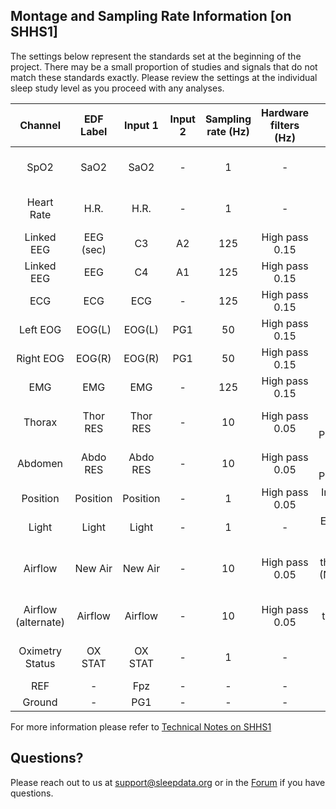 ## Montage and Sampling Rate Information [on SHHS1]

The settings below represent the standards set at the beginning of the project. There may be a small proportion of studies and signals that do not match these standards exactly. Please review the settings at the individual sleep study level as you proceed with any analyses.

| Channel         | EDF Label | Input 1  | Input 2 | Sampling rate (Hz) | Hardware filters (Hz) | Sensor type                                                                          |
|:---------------:|:---------:|:--------:|:-------:|:------------------:|:---------------------:|:------------------------------------------------------------------------------------:|
| SpO2            | SaO2      | SaO2     | -       | 1                  | -                     | Nonin XPOD 3011, 8000 sensor                                                         |
| Heart Rate      | H.R.      | H.R.     | -       | 1                  | -                     | Nonin XPOD 3011, 8000 sensor                                                         |
| Linked EEG      | EEG (sec) | C3       | A2      | 125                | High pass 0.15        | Gold cup electrode                                                                   |
| Linked EEG      | EEG       | C4       | A1      | 125                | High pass 0.15        | Gold cup electrode                                                                   |
| ECG             | ECG       | ECG      | -       | 125                | High pass 0.15        | Ag/AgCl patch                                                                        |
| Left EOG        | EOG(L)    | EOG(L)   | PG1     | 50                 | High pass 0.15        | Gold cup electrode                                                                   |
| Right EOG       | EOG(R)    | EOG(R)   | PG1     | 50                 | High pass 0.15        | Gold cup electrode                                                                   |
| EMG             | EMG       | EMG      | -       | 125                | High pass 0.15        | Gold cup electrode                                                                   |
| Thorax          | Thor RES  | Thor RES | -       | 10                 | High pass 0.05        | Respitrace Inductance Plethysmography                                                |
| Abdomen         | Abdo RES  | Abdo RES | -       | 10                 | High pass 0.05        | Respitrace Inducatnce Plethysmography                                                |
| Position        | Position  | Position | -       | 1                  | High pass 0.05        | Internal mercury gauge                                                               |
| Light           | Light     | Light    | -       | 1                  | -                     | External ambient light sensor                                                        |
| Airflow         | New Air   | New Air  | -       | 10                 | High pass 0.05        | ProTech thermistor M325 (New Air channel 17) |
|Airflow (alternate) | Airflow | Airflow | - | 10 | High pass 0.05 | Compumedics thermistor (AUX channel 12) |
| Oximetry Status | OX STAT   | OX STAT  | -       | 1                  | -                     | Nonin XPOD 3011, 8000 sensor                                                         |
| REF             | -         | Fpz      | -       | -                  | -                     | -                                                                                    |
| Ground          | -         | PG1      | -       | -                  | -                     | -                                                                                    |

For more information please refer to [Technical Notes on SHHS1](:pages_path:/08-equipment-shhs1.md)

## Questions?

Please reach out to us at support@sleepdata.org or in the [Forum](https://sleepdata.org/forum) if you have questions.
